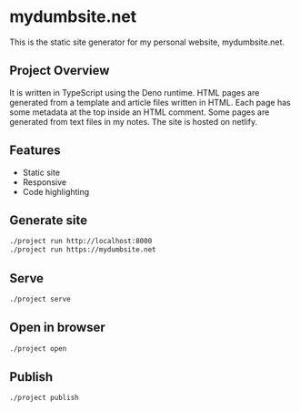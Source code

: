 # mydumbsite.net

This is the static site generator for my personal website, mydumbsite.net.

## Project Overview
It is written in TypeScript using the Deno runtime.
HTML pages are generated from a template and article files written in HTML.
Each page has some metadata at the top inside an HTML comment.
Some pages are generated from text files in my notes.
The site is hosted on netlify.

## Features

- Static site
- Responsive
- Code highlighting

## Generate site
```sh
./project run http://localhost:8000
./project run https://mydumbsite.net
```

## Serve
```sh
./project serve
```

## Open in browser
```sh
./project open
```

## Publish
```sh
./project publish
```
